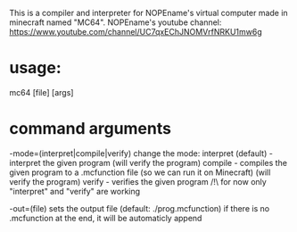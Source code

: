 This is a compiler and interpreter for NOPEname's virtual computer made in minecraft named "MC64".
NOPEname's youtube channel: https://www.youtube.com/channel/UC7qxEChJNOMVrfNRKU1mw6g


# usage:

mc64 [file] [args]


# command arguments

-mode=(interpret|compile|verify)
    change the mode: interpret (default) - interpret the given program (will verify the program)
                     compile - compiles the given program to a .mcfunction file (so we can run it on Minecraft) (will verify the program)
                     verify - verifies the given program
    /!\ for now only "interpret" and "verify" are working

-out=(file)
    sets the output file (default: ./prog.mcfunction) if there is no .mcfunction at the end, it will be automaticly append
